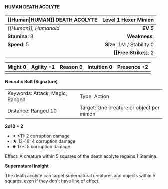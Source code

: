 #### HUMAN DEATH ACOLYTE

| [[Human\|HUMAN]] DEATH ACOLYTE |   **Level 1 Hexer Minion** |
| :----------------------------- | -------------------------: |
| *[[Human]], Humanoid*          |                   **EV 5** |
| **Stamina**: 8                 |              **Weakness**: |
| **Speed**: 5                   | **Size**: 1M / Stability 0 |
|                                |     **[[Free Strike]]**: 2 |

| **Might** 0 | **Agility** +1 | **Reason** 0 | **Intuition** 0 | **Presence** +2 |
| ----------- | -------------- | ------------ | --------------- | --------------- |
|             |                |              |                 |                 |

**Necrotic Bolt (Signature)**

|                                 |                                           |
| :------------------------------ | :---------------------------------------- |
| Keywords: Attack, Magic, Ranged | Type: Action                              |
| Distance: Ranged 10             | Target: One creature or object per minion |

**2d10 + 2**

- ✦ ≤11: 2 corruption damage
- ★ 12–16: 4 corruption damage
- ✸ 17+: 5 corruption damage

Effect: A creature within 5 squares of the death acolyte regains 1 Stamina.

**Supernatural Insight**

The death acolyte can target supernatural creatures and objects within 5 squares, even if they don't have line of effect.
